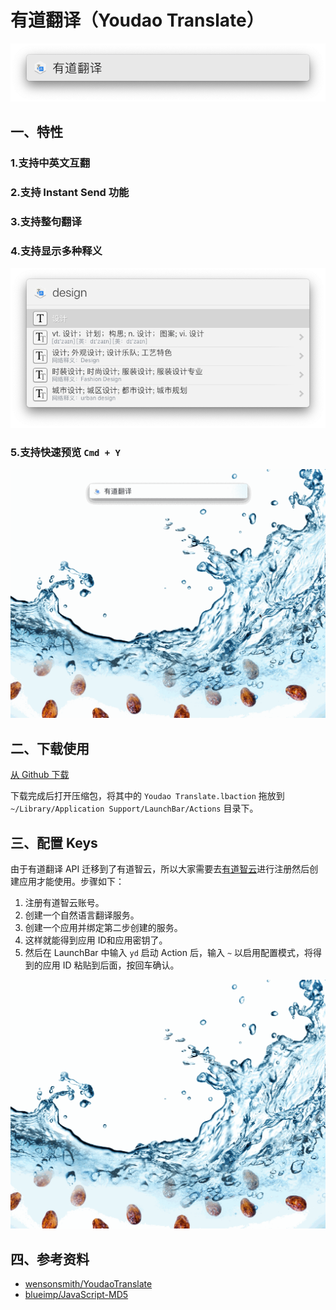 # 有道翻译（Youdao Translate）

<p align="center">
    <img 
    alt="screentshot_1.png"
    src="https://github.com/Hopsken/YoudaoTranslate/raw/master/screenshots/screenshot_1.png" />
</p>

##  一、特性

### 1.支持中英文互翻

### 2.支持 Instant Send 功能

### 3.支持整句翻译

### 4.支持显示多种释义
<p align="center">
    <img 
    alt="screentshot_1.png"
    src="https://github.com/Hopsken/YoudaoTranslate/raw/master/screenshots/screenshot_2.png" />
</p>

### 5.支持快速预览 `Cmd + Y`
![screentshot_3: Quick Look](https://github.com/Hopsken/YoudaoTranslate/raw/master/screenshots/screenshot_3.gif)

## 二、下载使用

[从 Github 下载](https://github.com/Hopsken/YoudaoTranslate/releases/download/v1.0.0/Youdao.Translate.zip)

下载完成后打开压缩包，将其中的 `Youdao Translate.lbaction` 拖放到 `~/Library/Application Support/LaunchBar/Actions` 目录下。

## 三、配置 Keys

由于有道翻译 API 迁移到了有道智云，所以大家需要去[有道智云](http://ai.youdao.com/)进行注册然后创建应用才能使用。步骤如下：

1. 注册有道智云账号。
2. 创建一个自然语言翻译服务。
3. 创建一个应用并绑定第二步创建的服务。
4. 这样就能得到应用 ID和应用密钥了。
5. 然后在 LaunchBar 中输入 `yd` 启动 Action 后，输入 `~` 以启用配置模式，将得到的应用 ID 粘贴到后面，按回车确认。

![screentshot_3: Quick Look](https://github.com/Hopsken/YoudaoTranslate/raw/master/screenshots/screenshot_4.gif)


## 四、参考资料

+ [wensonsmith/YoudaoTranslate](https://github.com/wensonsmith/YoudaoTranslate)
+ [blueimp/JavaScript-MD5](https://github.com/blueimp/JavaScript-MD5)
